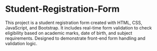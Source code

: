 # Student-Registration-Form
This project is a student registration form created with HTML, CSS, JavaScript, and Bootstrap. It includes real-time form validation to check eligibility based on academic marks, date of birth, and subject requirements. Designed to demonstrate front-end form handling and validation logic.
